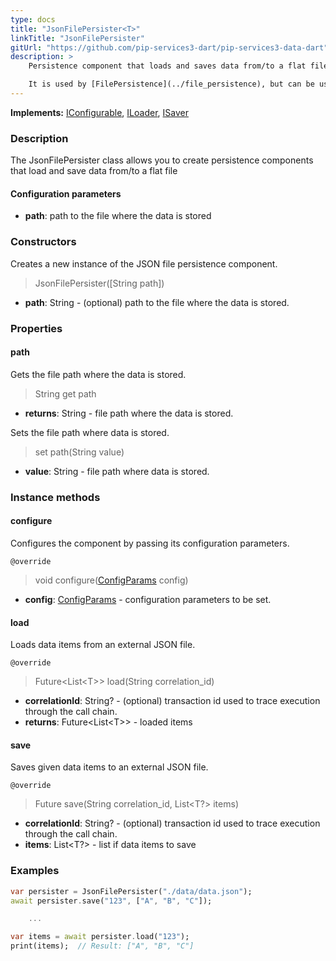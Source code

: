 ```yaml
---
type: docs
title: "JsonFilePersister<T>"
linkTitle: "JsonFilePersister"
gitUrl: "https://github.com/pip-services3-dart/pip-services3-data-dart"
description: >
    Persistence component that loads and saves data from/to a flat file.

    It is used by [FilePersistence](../file_persistence), but can be useful on its own.
---
```


**Implements:** [IConfigurable](../../../commons/config/iconfigurable), [ILoader<T>](../../core/iloader), [ISaver<T>](../../core/isaver)

### Description

The JsonFilePersister class allows you to create persistence components that load and save data from/to a flat file


#### Configuration parameters

- **path**: path to the file where the data is stored

### Constructors
Creates a new instance of the JSON file persistence component.

> JsonFilePersister([String path])

- **path**: String - (optional) path to the file where the data is stored.


### Properties

#### path
Gets the file path where the data is stored.

> String get path 

- **returns**: String - file path where the data is stored.

Sets the file path where data is stored.

> set path(String value)

- **value**: String - file path where data is stored.


### Instance methods

#### configure
Configures the component by passing its configuration parameters.

`@override`
> void configure([ConfigParams](../../../commons/config/config_params) config)

- **config**: [ConfigParams](../../../commons/config/config_params) - configuration parameters to be set.

#### load
Loads data items from an external JSON file.

`@override`
> Future\<List\<T\>\> load(String correlation_id)

- **correlationId**: String? - (optional) transaction id used to trace execution through the call chain.
- **returns**: Future\<List\<T\>\> - loaded items


#### save
Saves given data items to an external JSON file.

`@override`
> Future save(String correlation_id, List\<T?\> items)

- **correlationId**: String? - (optional) transaction id used to trace execution through the call chain.
- **items**: List\<T?\> - list if data items to save


### Examples

```dart
var persister = JsonFilePersister("./data/data.json");
await persister.save("123", ["A", "B", "C"]);

    ...

var items = await persister.load("123");
print(items);  // Result: ["A", "B", "C"]

```
